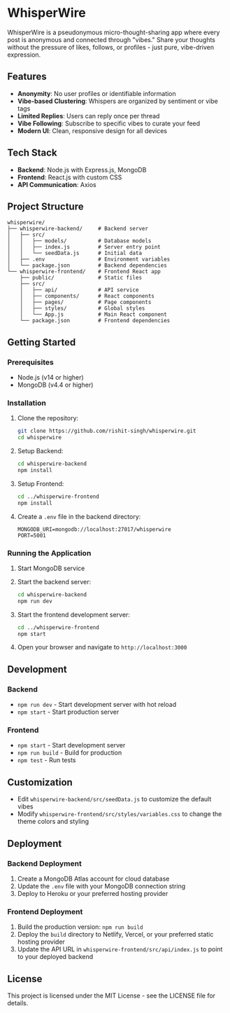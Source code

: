 # WhisperWire

WhisperWire is a pseudonymous micro-thought-sharing app where every post is anonymous and connected through "vibes." Share your thoughts without the pressure of likes, follows, or profiles - just pure, vibe-driven expression.

## Features

- **Anonymity**: No user profiles or identifiable information
- **Vibe-based Clustering**: Whispers are organized by sentiment or vibe tags
- **Limited Replies**: Users can reply once per thread
- **Vibe Following**: Subscribe to specific vibes to curate your feed
- **Modern UI**: Clean, responsive design for all devices

## Tech Stack

- **Backend**: Node.js with Express.js, MongoDB
- **Frontend**: React.js with custom CSS
- **API Communication**: Axios

## Project Structure

```
whisperwire/
├── whisperwire-backend/     # Backend server
│   ├── src/
│   │   ├── models/          # Database models
│   │   ├── index.js         # Server entry point
│   │   └── seedData.js      # Initial data
│   ├── .env                 # Environment variables
│   └── package.json         # Backend dependencies
└── whisperwire-frontend/    # Frontend React app
    ├── public/              # Static files
    ├── src/
    │   ├── api/             # API service
    │   ├── components/      # React components
    │   ├── pages/           # Page components
    │   ├── styles/          # Global styles
    │   └── App.js           # Main React component
    └── package.json         # Frontend dependencies
```

## Getting Started

### Prerequisites

- Node.js (v14 or higher)
- MongoDB (v4.4 or higher)

### Installation

1. Clone the repository:
   ```bash
   git clone https://github.com/rishit-singh/whisperwire.git
   cd whisperwire
   ```

2. Setup Backend:
   ```bash
   cd whisperwire-backend
   npm install
   ```

3. Setup Frontend:
   ```bash
   cd ../whisperwire-frontend
   npm install
   ```

4. Create a `.env` file in the backend directory:
   ```
   MONGODB_URI=mongodb://localhost:27017/whisperwire
   PORT=5001
   ```

### Running the Application

1. Start MongoDB service

2. Start the backend server:
   ```bash
   cd whisperwire-backend
   npm run dev
   ```

3. Start the frontend development server:
   ```bash
   cd ../whisperwire-frontend
   npm start
   ```

4. Open your browser and navigate to `http://localhost:3000`

## Development

### Backend

- `npm run dev` - Start development server with hot reload
- `npm start` - Start production server

### Frontend

- `npm start` - Start development server
- `npm run build` - Build for production
- `npm test` - Run tests

## Customization

- Edit `whisperwire-backend/src/seedData.js` to customize the default vibes
- Modify `whisperwire-frontend/src/styles/variables.css` to change the theme colors and styling

## Deployment

### Backend Deployment

1. Create a MongoDB Atlas account for cloud database
2. Update the `.env` file with your MongoDB connection string
3. Deploy to Heroku or your preferred hosting provider

### Frontend Deployment

1. Build the production version: `npm run build`
2. Deploy the `build` directory to Netlify, Vercel, or your preferred static hosting provider
3. Update the API URL in `whisperwire-frontend/src/api/index.js` to point to your deployed backend

## License

This project is licensed under the MIT License - see the LICENSE file for details.
